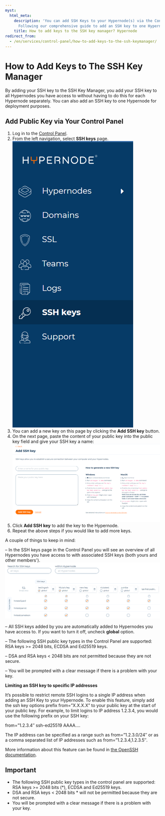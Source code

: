 ```yaml
---
myst:
  html_meta:
    description: 'You can add SSH Keys to your Hypernode(s) via the Control Panel.
      Following our comprehensive guide to add an SSH key to one Hypernode. '
    title: How to add keys to the SSH key manager? Hypernode
redirect_from:
  - /en/services/control-panel/how-to-add-keys-to-the-ssh-keymanager/
---
```


<!-- source: https://support.hypernode.com/en/services/control-panel/how-to-add-keys-to-the-ssh-keymanager/ -->

# How to Add Keys to The SSH Key Manager

By adding your SSH key to the SSH Key Manager, you add your SSH key to all Hypernodes you have access to without having to do this for each Hypernode separately. You can also add an SSH key to one Hypernode for deployment purposes.

## Add Public Key via Your Control Panel

1. Log in to the [Control Panel](http://my.hypernode.com/).
1. From the left navigation, select **SSH keys** page.![](../../hypernode-platform/ssh/_res/asdyhertnbaeds436245AS.png)
1. You can add a new key on this page by clicking the **Add SSH key** button.
1. On the next page, paste the content of your public key into the public key field and give your SSH key a name:
   ![](../../hypernode-platform/ssh/_res/Kgtdsbhwrt4357-sdfhsrtewccGG.png)
1. Click **Add SSH key** to add the key to the Hypernode.
1. Repeat the above steps if you would like to add more keys.

A couple of things to keep in mind:

– In the SSH keys page in the Control Panel you will see an overview of all Hypernodes you have access to with associated SSH keys (both yours and other members').![](../../hypernode-platform/ssh/_res/keysugFst73346-bSG5rtegv.png)

– All SSH keys added by you are automatically added to Hypernodes you have access to. If you want to turn it off, uncheck **global** option.

– The following SSH public key types in the Control Panel are supported: RSA keys >= 2048 bits, ECDSA and Ed25519 keys.

– DSA and RSA keys \< 2048 bits are not permitted because they are not secure.

– You will be prompted with a clear message if there is a problem with your key.

**Limiting an SSH key to specific IP addresses**

It’s possible to restrict remote SSH logins to a single IP address when adding an SSH Key to your Hypernode. To enable this feature, simply add the ssh key options prefix from=”X.X.X.X” to your public key at the start of your public key. For example, to limit logins to IP address 1.2.3.4, you would use the following prefix on your SSH key:

from=”1.2.3.4″ ssh-ed25519 AAAA….

The IP address can be specified as a range such as from=”1.2.3.0/24″ or as a comma separated list of IP addresses such as from=”1.2.3.4,1.2.3.5″.

More information about this feature can be found in [the OpenSSH documentation](https://man.openbsd.org/sshd#from=_pattern-list_).

## Important

- The following SSH public key types in the control panel are supported: RSA keys >= 2048 bits (\*), ECDSA and Ed25519 keys.
- DSA and RSA keys \< 2048 bits * will not be permitted because they are not secure.
- You will be prompted with a clear message if there is a problem with your key.
